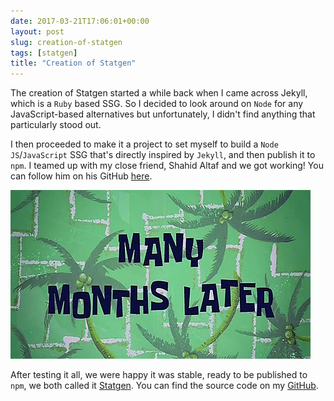 ```yaml
---
date: 2017-03-21T17:06:01+00:00
layout: post
slug: creation-of-statgen
tags: [statgen]
title: "Creation of Statgen"
---
```

The creation of Statgen started a while back when I came across Jekyll, which is a `Ruby` based SSG. So I decided to look around on `Node` for any JavaScript-based alternatives but unfortunately, I didn't find anything that particularly stood out.

I then proceeded to make it a project to set myself to build a `Node JS`/`JavaScript` SSG that's directly inspired by `Jekyll`, and then publish it to `npm`. I teamed up with my close friend, Shahid Altaf and we got working! You can follow him on his GitHub [here](https://github.com/shahidaltaf).

![Many Months Later...](/_assets/img/months-later.jpg)

After testing it all, we were happy it was stable, ready to be published to `npm`, we both called it [Statgen](https://www.npmjs.org/package/statgen). You can find the source code on my [GitHub](https://github.com/ehsanh06/statgen).
